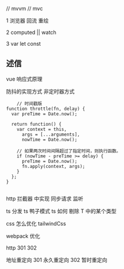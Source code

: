 // mvvm // mvc

1 浏览器 回流 重绘

2 computed || watch

3 var let const

## 述信

vue 响应式原理

防抖的实现方式 非定时器方式

```
    // 时间戳版
function throttle(fn, delay) {
  var preTime = Date.now();

  return function() {
    var context = this,
      args = [...arguments],
      nowTime = Date.now();

    // 如果两次时间间隔超过了指定时间，则执行函数。
    if (nowTime - preTime >= delay) {
      preTime = Date.now();
      fn.apply(context, args);
    }
  };
}


```

http 拦截器 中实现 同步请求 监听

ts 分发
ts 鸭子模式
ts 如何 剔除 T 中的某个类型

css 怎么优化 tailwindCss

webpack 优化

http 301 302

地址重定向
301 永久重定向
302 暂时重定向
